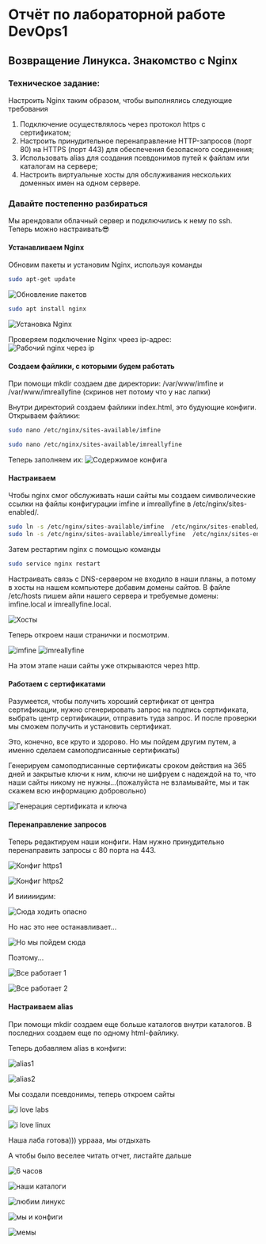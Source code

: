 # Отчёт по лабораторной работе DevOps1

## Возвращение Линукса. Знакомство с Nginx

### Техническое задание:
Настроить Nginx таким образом, чтобы выполнялись следующие требования
1. Подключение осуществлялось через протокол https с сертификатом;
2. Настроить принудительное перенаправление HTTP-запросов (порт 80) на HTTPS (порт 443) для обеспечения безопасного соединения;
3. Использовать alias для создания псевдонимов путей к файлам или каталогам на сервере;
4. Настроить виртуальные хосты для обслуживания нескольких доменных имен на одном сервере.

### Давайте постепенно разбираться

Мы арендовали облачный сервер и подключились к нему по ssh. Теперь можно настраивать😎

#### Устанавливаем Nginx
Обновим пакеты и установим Nginx, используя команды
```bash
sudo apt-get update
```
![Обновление пакетов](https://github.com/paltovkletku/babaiki_devops_clouds/blob/main/DevOps/Lab1/media/apt-get.jpg)

```bash
sudo apt install nginx
```
![Установка Nginx](https://github.com/paltovkletku/babaiki_devops_clouds/blob/main/DevOps/Lab1/media/install%20nginx.jpg)

Проверяем подключение Nginx чреез ip-адрес:
![Рабочий nginx через ip](https://github.com/paltovkletku/babaiki_devops_clouds/blob/main/DevOps/Lab1/media/welcome.jpg)

#### Создаем файлики, с которыми будем работать

При помощи mkdir создаем две директории: /var/www/imfine и /var/www/imreallyfine (скринов нет потому что у нас лапки)

Внутри директорий создаем файлики index.html, это будующие конфиги.
Открываем файлики:
```bash
sudo nano /etc/nginx/sites-available/imfine
```
```bash
sudo nano /etc/nginx/sites-available/imreallyfine
```
Теперь заполняем их:
![Содержимое конфига](https://github.com/paltovkletku/babaiki_devops_clouds/blob/main/DevOps/Lab1/media/configs%201.png)

#### Настраиваем

Чтобы nginx смог обслуживать наши сайты мы создаем символические ссылки на файлы конфигурации imfine и imreallyfine в /etc/nginx/sites-enabled/.
```bash
sudo ln -s /etc/nginx/sites-available/imfine  /etc/nginx/sites-enabled/
sudo ln -s /etc/nginx/sites-available/imreallyfine  /etc/nginx/sites-enabled/
```

Затем рестартим nginx с помощью команды
```bash
sudo service nginx restart
```

Настраивать связь с DNS-сервером не входило в наши планы, а потому в хосты на нашем компьютере добавим домены сайтов. В файле /etc/hosts пишем айпи нашего сервера и требуемые домены: imfine.local и imreallyfine.local.

![Хосты](https://github.com/paltovkletku/babaiki_devops_clouds/blob/main/DevOps/Lab1/media/hosts.png)

Теперь откроем наши странички и посмотрим.

![imfine](https://github.com/paltovkletku/babaiki_devops_clouds/blob/main/DevOps/Lab1/media/imfine%20http.jpg)
![imreallyfine](https://github.com/paltovkletku/babaiki_devops_clouds/blob/main/DevOps/Lab1/media/imreallyfine%20http.jpg)

На этом этапе наши сайты уже открываются через http.

#### Работаем с сертификатами

Разумеется, чтобы получить хороший сертификат от центра сертификации, нужно сгенерировать запрос на подпись сертификата, выбрать центр сертификации, отправить туда запрос. И после проверки мы сможем получить и установить сертификат.

Это, конечно, все круто и здорово. Но мы пойдем другим путем, а именно сделаем самоподписанные сертификаты)

Генерируем самоподписанные сертификаты сроком действия на 365 дней и закрытые ключи к ним, ключи не шифруем с надеждой на то, что наши сайты никому не нужны...(пожалуйста не взламывайте, мы и так скажем всю информацию добровольно)

![Генерация сертификата и ключа](https://github.com/paltovkletku/babaiki_devops_clouds/blob/main/DevOps/Lab1/media/certificates%20and%20keys.jpg)

#### Перенаправление запросов

Теперь редактируем наши конфиги. Нам нужно принудительно перенаправить запросы с 80 порта на 443.

![Конфиг https1](https://github.com/paltovkletku/babaiki_devops_clouds/blob/main/DevOps/Lab1/media/imfine%20https.jpg)

![Конфиг https2](https://github.com/paltovkletku/babaiki_devops_clouds/blob/main/DevOps/Lab1/media/imreallyfine%20https.jpg)

И вииииидим:

![Сюда ходить опасно](https://github.com/paltovkletku/babaiki_devops_clouds/blob/main/DevOps/Lab1/media/warning.jpg)

Но нас это нее останавливает...

![Но мы пойдем сюда](https://github.com/paltovkletku/babaiki_devops_clouds/blob/main/DevOps/Lab1/media/not%20stop.jpg)

Поэтому...

![Все работает 1](https://github.com/paltovkletku/babaiki_devops_clouds/blob/main/DevOps/Lab1/media/https%20working2.jpg)

![Все работает 2](https://github.com/paltovkletku/babaiki_devops_clouds/blob/main/DevOps/Lab1/media/https%20working1.jpg)

#### Настраиваем alias

При помощи mkdir создаем еще больше каталогов внутри каталогов. В последних создаем еще по одному html-файлику.

Теперь добавляем alias в конфиги:

![alias1](https://github.com/paltovkletku/babaiki_devops_clouds/blob/main/DevOps/Lab1/media/alias_conf1.png)

![alias2](https://github.com/paltovkletku/babaiki_devops_clouds/blob/main/DevOps/Lab1/media/alias_conf2.png)

Мы создали псевдонимы, теперь откроем сайты

![i love labs](https://github.com/paltovkletku/babaiki_devops_clouds/blob/main/DevOps/Lab1/media/i%20love%20labs.jpg)

![i love linux](https://github.com/paltovkletku/babaiki_devops_clouds/blob/main/DevOps/Lab1/media/i%20love%20linux.jpg)

Наша лаба готова))) уррааа, мы отдыхать

А чтобы было веселее читать отчет, листайте дальше

![6 часов](https://github.com/paltovkletku/babaiki_devops_clouds/blob/main/DevOps/Lab1/media/6%20%D1%87%D0%B0%D1%81%D0%BE%D0%B2%20%D0%B4%D0%B5%D0%BB%D0%B0%D0%BB%D0%B8%20%D0%BB%D0%B0%D0%B1%D1%83.jpg)

![наши каталоги](https://github.com/paltovkletku/babaiki_devops_clouds/blob/main/DevOps/Lab1/media/%D0%BA%D0%B0%D1%82%D0%B0%D0%BB%D0%BE%D0%B3%D0%B8%20%D0%BC%D0%B5%D0%BC.jpg)

![любим линукс](https://github.com/paltovkletku/babaiki_devops_clouds/blob/main/DevOps/Lab1/media/%D0%BB%D0%B8%D0%BD%D1%83%D0%BA%D1%81%20%D0%BD%D0%B0%D0%B4%D0%BE%20%D0%BB%D1%8E%D0%B1%D0%B8%D1%82%D1%8C.jpg)

![мы и конфиги](https://github.com/paltovkletku/babaiki_devops_clouds/blob/main/DevOps/Lab1/media/%D0%BC%D1%8B%20%D0%B8%20%D0%BA%D0%BE%D0%BD%D1%84%D0%B8%D0%B3%D0%B8.jpg)

![мемы](https://github.com/paltovkletku/babaiki_devops_clouds/blob/main/DevOps/Lab1/media/%D0%BC%D0%B5%D0%BC%D1%8B%20%D0%B2%20%D0%BB%D0%B0%D0%B1%D0%B0%D1%85.jpg)


